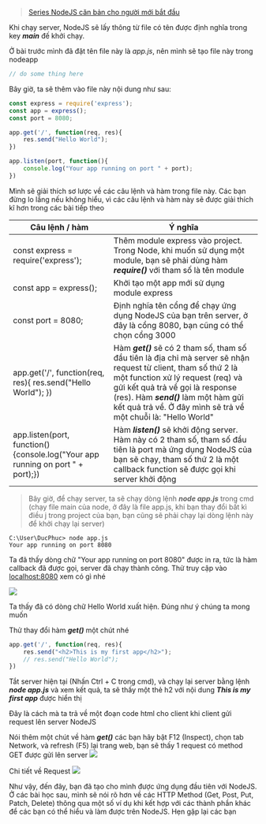 > [Series NodeJS căn bản cho người mới bắt đầu](https://viblo.asia/s/nodejs-can-ban-cho-nguoi-moi-bat-dau-7LKXNqXrlV4) 

Khi chạy server, NodeJS sẽ lấy thông từ file có tên được định nghĩa trong key ***main*** đế khởi chạy. 

Ở bài trước mình đã đặt tên file này là *app.js*, nên mình sẽ tạo file này trong nodeapp

```javascript:nodeapp/app.js
// do some thing here
```

Bây giờ, ta sẽ thêm vào file này nội dung như sau:
```javascript:nodeapp/app.js
const express = require('express'); 
const app = express(); 
const port = 8080; 

app.get('/', function(req, res){
    res.send("Hello World");
})

app.listen(port, function(){
    console.log("Your app running on port " + port);
})
```

Mình sẽ giải thích sơ lược về các câu lệnh và hàm trong file này. Các bạn đừng lo lắng nếu không hiểu, vì các câu lệnh và hàm này sẽ được giải thích kĩ hơn trong các bài tiếp theo

	
| Câu lệnh / hàm | Ý nghĩa |
| - | - |
| const express = require('express'); | Thêm module express vào project. Trong Node, khi muốn sử dụng một module, bạn sẽ phải dùng hàm ***require()*** với tham số là tên module |
|const app = express();| Khởi tạo một app mới sử dụng module express|
|const port = 8080; | Định nghĩa tên cổng để chạy ứng dụng NodeJS của bạn trên server, ở đây là cổng 8080, bạn cũng có thể chọn cổng 3000|
|app.get('/', function(req, res){ res.send("Hello World"); }) | Hàm ***get()*** sẽ có 2 tham số, tham số đầu tiên là địa chỉ mà server sẽ nhận request từ client, tham số thứ 2 là một function xử lý request (req) và gửi kết quả trả về gọi là response (res). Hàm ***send()*** làm một hàm gửi kết quả trả về. Ở đây mình sẽ trả về một chuỗi là: "Hello World"
| app.listen(port, function(){console.log("Your app running on port " + port);}) | Hàm ***listen()*** sẽ khởi động server. Hàm này có 2 tham số, tham số đầu tiên là port mà ứng dụng NodeJS của bạn sẽ chạy, tham số thứ 2 là một callback function sẽ được gọi khi server khởi động|

> Bây giờ, để chạy server, ta sẽ chạy dòng lệnh ***node app.js*** trong cmd (chạy file main của node, ở đây là file app.js, khi bạn thay đổi bất kì điều j trong project của bạn, bạn cũng sẽ phải chạy lại dòng lệnh này để khởi chạy lại server)
```
C:\User\DucPhuc> node app.js
Your app running on port 8080
``` 
Ta đã thấy dòng chữ "Your app running on port 8080" được in ra, tức là hàm callback đã được gọi, server đã chạy thành công. Thử truy cập vào [localhost:8080](localhost:8080) xem có gì nhé

![](https://images.viblo.asia/363ecaf9-6f16-4e27-b29c-f8e5f7c709e6.png)

Ta thấy đã có dòng chữ Hello World xuất hiện. Đúng như ý chúng ta mong muốn

Thử thay đổi hàm ***get()*** một chút nhé

```javascript:nodeapp/app.js
app.get('/', function(req, res){
	res.send("<h2>This is my first app</h2>");
    // res.send("Hello World");
})
```

Tắt server hiện tại (Nhấn Ctrl + C trong cmd), và chạy lại server bằng lệnh ***node app.js*** và xem kết quả, ta sẽ thấy một thẻ h2 với nội dung ***This is my first app*** được hiển thị

Đây là cách mà ta trả về một đoạn code html cho client khi client gửi request lên server NodeJS

Nói thêm một chút về hàm ***get()*** các bạn hãy bật F12 (Inspect), chọn tab Network, và refresh (F5) lại trang web, bạn sẽ thấy 1 request có method GET được gửi lên server
![](https://images.viblo.asia/400c1934-44cf-40cd-bb37-228ce0d6ee30.png)

Chi tiết về Request
![](https://images.viblo.asia/dd04c316-0fcd-4e31-9424-82b76d6b3f5c.png)

Như vậy, đến đây, bạn đã tạo cho mình được ứng dụng đầu tiên với NodeJS. Ở các bài học sau, mình sẽ nói rõ hơn về các HTTP Method (Get, Post, Put, Patch, Delete) thông qua một số ví dụ khi kết hợp với các thành phần khác để các bạn có thể hiểu và làm được trên NodeJS. Hẹn gặp lại các bạn